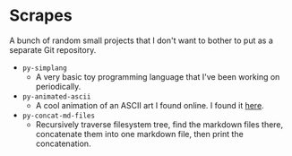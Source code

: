 # Scrapes
A bunch of random small projects that I don't want to bother to put as a separate Git repository.
- `py-simplang`
  - A very basic toy programming language that I've been working on periodically.
- `py-animated-ascii`
  - A cool animation of an ASCII art I found online. I found it [here](https://www.asciiart.eu/space/other).
- `py-concat-md-files`
  - Recursively traverse filesystem tree, find the markdown files there,
    concatenate them into one markdown file, then print the concatenation.
